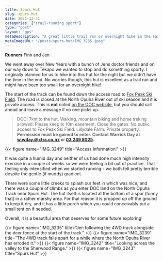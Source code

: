 ```yaml
---
title: Spurs Hut
slug: spurs-hut
date: 2021-12-31
categories: ["trail-running sport"]
type: "post"
layout: "gps"
metaDescription: "A great little trail run or overnight hike in the Fairlie area. 14km return from Fox Peak access road."
metaImageURL: "/posts/spurs-hut/IMG_3235.jpeg"
---
```


__Runners__ Finn and Jen

We went away over New Years with a bunch of Jens doctor friends and on our way down to Tekapo we wanted to stop and do something sporty. I originally planned for us to hike into this hut for the night but we didn't have the time in the end. No worries though, this hut is excellent as a trail run and might have been too small for an overnight hike!

The start of the track can be found down the access road to [Fox Peak Ski Field](https://www.foxpeak.co.nz/). The road is closed at the North Opuha River out of ski season and it is private access. This is __not__ noted [on the DOC website](https://www.doc.govt.nz/parks-and-recreation/places-to-go/canterbury/places/te-kahui-kaupeka-conservation-park/things-to-do/huts/spurs-hut/), but you should call ahead and leave a message if no one picks up.

> DOC: 7km to the hut. Walking, mountain biking and horse treking allowed. Please keep to 10m easement. Close the gates. No public access to Fox Peak Ski Field.
> Lillydale Farm: Private property. __Permission must be gained to enter. Contact Warrick Day at w.wday.@xtra.co.nz or [03 249 8025](tel:032498025).__

{{< figure name="IMG_3249" title="Access information!" >}}

It was quite a humid day and neither of us had done much high intensity exercise in a couple of weeks so we were feeling a bit out of practice. That feeling only intensified when we started running - we both felt pretty terrible despite the gentle (if muddy) gradient.

There were some little creeks to splash our feet in which was nice, and there was a couple of climbs as you enter DOC land on the North Opuha Track near Spurs Hut. The hut itself is located at the bottom of a spur (funny that) in a rather marshy area. For that reason it is propped up off the ground to keep it dry, and it has a little porch which you could conceivably put a small tent on if needed.

Overall, it is a beautiful area that deserves for some future exploring!

{{< figure name="IMG_3235" title="Jen following the 4WD track alongside the deer fence at the start of the track." >}}
{{< figure name="IMG_3239" title="The 4WD track falls apart for a while where the North Opuha River has erroded it." >}}
{{< figure name="IMG_3242" title="Looking across the valley to the Sherwood Range." >}}
{{< figure name="IMG_3243" title="Spurs Hut" >}}
